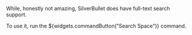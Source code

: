 While, honestly not amazing, SilverBullet does have full-text search support.

To use it, run the ${widgets.commandButton("Search Space")} command.